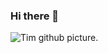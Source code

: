 ### Hi there 👋

<picture>
  <source media="(prefers-color-scheme: light)" srcset="https://github.com/timhung1221/imges/blob/main/for-git-hub.JPG">
  <img alt="Tim github picture."https://github.com/timhung1221/imges/blob/main/for-git-hub.JPG">
</picture>

<!--
**timhung1221/timhung1221** is a ✨ _special_ ✨ repository because its `README.md` (this file) appears on your GitHub profile.

Here are some ideas to get you started:

- 🔭 I’m currently working on ...
- 🌱 I’m currently learning ...
- 👯 I’m looking to collaborate on ...
- 🤔 I’m looking for help with ...
- 💬 Ask me about ...
- 📫 How to reach me: ...
- 😄 Pronouns: ...
- ⚡ Fun fact: ...
-->
